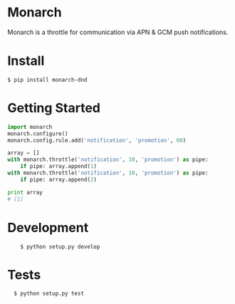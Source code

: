 # Monarch
Monarch is a throttle for communication via APN &amp; GCM push notifications.


# Install

	$ pip install monarch-dnd

# Getting Started

```python
import monarch
monarch.configure()
monarch.config.rule.add('notification', 'promotion', 60)

array = []
with monarch.throttle('notification', 10, 'promotion') as pipe:
    if pipe: array.append(1)
with monarch.throttle('notification', 10, 'promotion') as pipe:
	if pipe: array.append(2)

print array
# [1]
```
# Development

```
	$ python setup.py develop
```

# Tests
```
  $ python setup.py test
```

